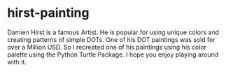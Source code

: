 # hirst-painting

Damien Hirst is a famous Artist. He is popular for using unique colors and creating patterns of simple DOTs. 
One of his DOT paintings was sold for over a Million USD. 
So I recreated one of his paintings using his color palette using the Python Turtle Package. 
I hope you enjoy playing around with it. 
